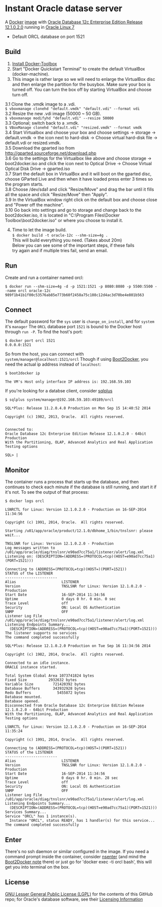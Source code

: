 # Instant Oracle datase server
A [Docker](https://www.docker.com/) [image](https://registry.hub.docker.com/u/wscherphof/oracle-12c/) with [Oracle Database 12c Enterprise Edition Release 12.1.0.2.0](http://www.oracle.com/technetwork/database/enterprise-edition/overview/index.html) running in [Oracle Linux 7](http://www.oracle.com/us/technologies/linux/overview/index.html)
- Default ORCL database on port 1521

## Build
1. [Install Docker-Toolbox](https://www.docker.com/products/docker-toolbox)
2. Start "Docker Quickstart Terminal" to create the default VirtualBox (docker-machine).
3. This image is rather large so we will need to enlarge the VirtualBox disc and then enlarge the partition for the busybox. Make sure your box is turned off.
  You can turn the box off by starting VirtualBox and choose turn off.<br/>

3.1 Clone the .vmdk image to a .vdi.<br/>
      `$ vboxmanage clonehd "default.vmdk" "default.vdi" --format vdi`<br/>
3.2 Resize the new .vdi image (50000 ~ 50 GB).<br/>
      `$ vboxmanage modifyhd "default.vdi" --resize 50000`<br/>
3.3 Optional; switch back to a .vmdk.<br/>
      `$ VBoxManage clonehd "default.vdi" "resized.vmdk" --format vmdk`<br/>
3.4 Start Virtualbox and choose your box and choose settings -> storage -> default.vmdk -> the icon next to hard-disk -> Choose virtual hard-disk file -> default.vdi or resized.vmdk.<br/>
3.5 Download the gparted iso from http://gparted.sourceforge.net/download.php<br/>
3.6 Go to the settings for the Virtualbox like above and choose storage -> boot2docker.iso and click the icon next to Optical Drive -> Choose Virtual Optical Disk Drive -> gparted.iso<br/>
3.7 Start the default box in VirtualBox and it will boot on the gparted disc, choose GParted Live and then when it have loaded press enter 3 times so the program starts.<br/>
3.8 Choose /dev/sda1 and click "Resize/Move" and drag the bar until it fills all the space and click "Resize/Move" then "Apply".<br/>
3.9 In the VirtualBox window right click on the default box and choose close and "Power off the machine".<br/>
3.10 Go back into settings and go to storage and change back to the boot2docker.iso, it is located in "C:\Program Files\Docker Toolbox\boot2docker.iso" or where you choose to install it.<br/>

4. Time to let the image build.<br/>
     `$ docker build -t oracle-12c --shm-size=4g .`<br/>
  	This will build everything you need. (Takes about 20m)<br/>
  	Below you can see some of the important steps, if these fails<br/>
  	try again and if multiple tries fail, send an email.<br/>

## Run
Create and run a container named orcl:
```
$ docker run --shm-size=4g -d -p 1521:1521 -p 8080:8080 -p 5500:5500 --name orcl oracle-12c
989f1b41b1f00c53576ab85e773b60f2458a75c108c12d4ac3d70be4e801b563
```

## Connect
The default password for the `sys` user is `change_on_install`, and for `system` it's `manager`
The `ORCL` database port `1521` is bound to the Docker host through `run -P`. To find the host's port:
```
$ docker port orcl 1521
0.0.0.0:1521
```
So from the host, you can connect with `system/manager@localhost:1521/orcl`
Though if using [Boot2Docker](https://github.com/boot2docker/boot2docker), you need the actual ip address instead of `localhost`:
```
$ boot2docker ip

The VM's Host only interface IP address is: 192.168.59.103

```
If you're looking for a databse client, consider [sqlplus](http://www.oracle.com/technetwork/database/features/instant-client/index-100365.html)
```
$ sqlplus system/manager@192.168.59.103:49189/orcl

SQL*Plus: Release 11.2.0.4.0 Production on Mon Sep 15 14:40:52 2014

Copyright (c) 1982, 2013, Oracle.  All rights reserved.


Connected to:
Oracle Database 12c Enterprise Edition Release 12.1.0.2.0 - 64bit Production
With the Partitioning, OLAP, Advanced Analytics and Real Application Testing options

SQL> |
```

## Monitor
The container runs a process that starts up the database, and then continues to check each minute if the database is still running, and start it if it's not. To see the output of that process:
```
$ docker logs orcl

LSNRCTL for Linux: Version 12.1.0.2.0 - Production on 16-SEP-2014 11:34:56

Copyright (c) 1991, 2014, Oracle.  All rights reserved.

Starting /u01/app/oracle/product/12.1.0/dbhome_1/bin/tnslsnr: please wait...

TNSLSNR for Linux: Version 12.1.0.2.0 - Production
Log messages written to /u01/app/oracle/diag/tnslsnr/e90ad7cc75a1/listener/alert/log.xml
Listening on: (DESCRIPTION=(ADDRESS=(PROTOCOL=tcp)(HOST=e90ad7cc75a1)(PORT=1521)))

Connecting to (ADDRESS=(PROTOCOL=tcp)(HOST=)(PORT=1521))
STATUS of the LISTENER
------------------------
Alias                     LISTENER
Version                   TNSLSNR for Linux: Version 12.1.0.2.0 - Production
Start Date                16-SEP-2014 11:34:56
Uptime                    0 days 0 hr. 0 min. 0 sec
Trace Level               off
Security                  ON: Local OS Authentication
SNMP                      OFF
Listener Log File         /u01/app/oracle/diag/tnslsnr/e90ad7cc75a1/listener/alert/log.xml
Listening Endpoints Summary...
  (DESCRIPTION=(ADDRESS=(PROTOCOL=tcp)(HOST=e90ad7cc75a1)(PORT=1521)))
The listener supports no services
The command completed successfully

SQL*Plus: Release 12.1.0.2.0 Production on Tue Sep 16 11:34:56 2014

Copyright (c) 1982, 2014, Oracle.  All rights reserved.

Connected to an idle instance.
ORACLE instance started.

Total System Global Area 1073741824 bytes
Fixed Size		    2932632 bytes
Variable Size		  721420392 bytes
Database Buffers	  343932928 bytes
Redo Buffers		    5455872 bytes
Database mounted.
Database opened.
Disconnected from Oracle Database 12c Enterprise Edition Release 12.1.0.2.0 - 64bit Production
With the Partitioning, OLAP, Advanced Analytics and Real Application Testing options

LSNRCTL for Linux: Version 12.1.0.2.0 - Production on 16-SEP-2014 11:35:24

Copyright (c) 1991, 2014, Oracle.  All rights reserved.

Connecting to (ADDRESS=(PROTOCOL=tcp)(HOST=)(PORT=1521))
STATUS of the LISTENER
------------------------
Alias                     LISTENER
Version                   TNSLSNR for Linux: Version 12.1.0.2.0 - Production
Start Date                16-SEP-2014 11:34:56
Uptime                    0 days 0 hr. 0 min. 28 sec
Trace Level               off
Security                  ON: Local OS Authentication
SNMP                      OFF
Listener Log File         /u01/app/oracle/diag/tnslsnr/e90ad7cc75a1/listener/alert/log.xml
Listening Endpoints Summary...
  (DESCRIPTION=(ADDRESS=(PROTOCOL=tcp)(HOST=e90ad7cc75a1)(PORT=1521)))
Services Summary...
Service "ORCL" has 1 instance(s).
  Instance "ORCL", status READY, has 1 handler(s) for this service...
The command completed successfully
```

## Enter
There's no ssh daemon or similar configured in the image. If you need a command prompt inside the container, consider [nsenter](https://github.com/jpetazzo/nsenter) (and mind the [Boot2Docker note](https://github.com/jpetazzo/nsenter#docker-enter-with-boot2docker) there)
or just go for 'docker exec -ti orcl bash', this will get you into terminal on the box.

## License
[GNU Lesser General Public License (LGPL)](http://www.gnu.org/licenses/lgpl-3.0.txt) for the contents of this GitHub repo; for Oracle's database software, see their [Licensing Information](http://docs.oracle.com/database/121/DBLIC/toc.htm)
